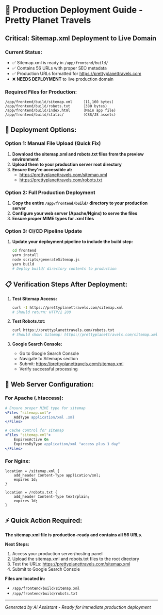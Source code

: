# 🚀 Production Deployment Guide - Pretty Planet Travels

## Critical: Sitemap.xml Deployment to Live Domain

### Current Status:
- ✅ Sitemap.xml is ready in `/app/frontend/build/`
- ✅ Contains 56 URLs with proper SEO metadata
- ✅ Production URLs formatted for https://prettyplanettravels.com
- ❌ **NEEDS DEPLOYMENT** to live production domain

### Required Files for Production:
```
/app/frontend/build/sitemap.xml     (11,160 bytes)
/app/frontend/build/robots.txt      (380 bytes)
/app/frontend/build/index.html      (Main app file)
/app/frontend/build/static/         (CSS/JS assets)
```

## 🎯 Deployment Options:

### Option 1: Manual File Upload (Quick Fix)
1. **Download the sitemap.xml and robots.txt files from the preview environment**
2. **Upload them to your production server root directory**
3. **Ensure they're accessible at:**
   - https://prettyplanettravels.com/sitemap.xml
   - https://prettyplanettravels.com/robots.txt

### Option 2: Full Production Deployment
1. **Copy the entire `/app/frontend/build/` directory to your production server**
2. **Configure your web server (Apache/Nginx) to serve the files**
3. **Ensure proper MIME types for .xml files**

### Option 3: CI/CD Pipeline Update
1. **Update your deployment pipeline to include the build step:**
   ```bash
   cd frontend
   yarn install
   node scripts/generateSitemap.js
   yarn build
   # Deploy build/ directory contents to production
   ```

## 📋 Verification Steps After Deployment:

1. **Test Sitemap Access:**
   ```bash
   curl -I https://prettyplanettravels.com/sitemap.xml
   # Should return: HTTP/2 200
   ```

2. **Test Robots.txt:**
   ```bash
   curl https://prettyplanettravels.com/robots.txt
   # Should show: Sitemap: https://prettyplanettravels.com/sitemap.xml
   ```

3. **Google Search Console:**
   - Go to Google Search Console
   - Navigate to Sitemaps section
   - Submit: https://prettyplanettravels.com/sitemap.xml
   - Verify successful processing

## 🔧 Web Server Configuration:

### For Apache (.htaccess):
```apache
# Ensure proper MIME type for sitemap
<Files "sitemap.xml">
    AddType application/xml .xml
</Files>

# Cache control for sitemap
<Files "sitemap.xml">
    ExpiresActive On
    ExpiresByType application/xml "access plus 1 day"
</Files>
```

### For Nginx:
```nginx
location = /sitemap.xml {
    add_header Content-Type application/xml;
    expires 1d;
}

location = /robots.txt {
    add_header Content-Type text/plain;
    expires 1d;
}
```

## ⚡ Quick Action Required:

**The sitemap.xml file is production-ready and contains all 56 URLs.** 

**Next Steps:**
1. Access your production server/hosting panel
2. Upload the sitemap.xml and robots.txt files to the root directory
3. Test the URLs: https://prettyplanettravels.com/sitemap.xml
4. Submit to Google Search Console

**Files are located in:**
- `/app/frontend/build/sitemap.xml`
- `/app/frontend/build/robots.txt`

---
*Generated by AI Assistant - Ready for immediate production deployment*